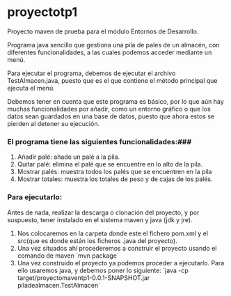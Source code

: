 # proyectotp1
Proyecto maven de prueba para el módulo Entornos de Desarrollo.

Programa java sencillo que gestiona una pila de pales de un almacén, con diferentes funcionalidades, a las cuales podemos acceder mediante un menú.

Para ejecutar el programa, debemos de ejecutar el archivo TestAlmacen.java, puesto que es el que contiene el método principal que ejecuta el menú. 

Debemos tener en cuenta que este programa es básico, por lo que aún hay muchas funcionalidades por añadir, como un entorno gráfico o que los datos sean guardados en una base de datos, puesto que ahora estos se pierden al detener su ejecución.

### El programa tiene las siguientes funcionalidades:###

1. Añadir palé: añade un palé a la pila.
2. Quitar palé: elimina el palé que se encuentre en lo alto de la pila.
3. Mostrar palés: muestra todos los palés que se encuentren en la pila 
4. Mostrar totales: muestra los totales de peso y de cajas de los palés.

### Para ejecutarlo:
Antes de nada, realizar la descarga o clonación del proyecto, y por suspuesto, tener instalado en el sistema maven y java (jdk y jre).

1. Nos colocaremos en la carpeta donde este el fichero pom.xml y el src(que es donde están los ficheros .java del proyecto).
2. Una vez situados ahí procederemos a construir el proyecto usando el comando de maven
`mvn package´
3. Una vez construido el proyecto ya podemos proceder a ejecutarlo. Para ello usaremos java, y debemos poner lo siguiente: 
 `java -cp target/proyectomaventp1-0.0.1-SNAPSHOT.jar piladealmacen.TestAlmacen´
 


